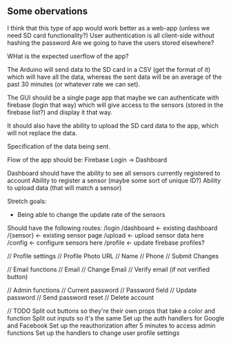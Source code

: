 ## Some obervations
I think that this type of app would work better as a web-app (unless we need SD card functionality?)
User authentication is all client-side without hashing the password
Are we going to have the users stored elsewhere?

WHat is the expected userflow of the app? 

The Arduino will send data to the SD card in a CSV (get the format of it) which will have all the data, whereas the sent data will be an average of the past 30 minutes (or whatever rate we can set). 

The GUI should be a single page app that maybe we can authenticate with firebase (login that way) which will give access to the sensors (stored in the firebase list?) and display it that way.

It should also have the ability to upload the SD card data to the app, which will not replace the data. 

Specification of the data being sent. 



Flow of the app should be:
Firebase Login -> Dashboard

Dashboard should have the ability to see all sensors currently registered to account
Ability to register a sensor (maybe some sort of unique ID?)
Ability to upload data (that will match a sensor)


Stretch goals:
- Being able to change the update rate of the sensors

Should have the following routes:
/login
/dashboard <- existing dashboard
/{sensor} <- existing sensor page
/upload <- upload sensor data here
/config <- configure sensors here
/profile <- update firebase profiles?


// Profile settings
  // Profile Photo URL
  // Name
  // Phone
  // Submit Changes

// Email functions
  // Email
  // Change Email
  // Verify email (if not verified button)

// Admin functions
  // Current password
  // Password field
  // Update password
  // Send password reset
  // Delete account

// TODO
Split out buttons so they're their own props that take a color and function
Split out inputs so it's the same
Set up the auth handlers for Google and Facebook
Set up the reauthorization after 5 minutes to access admin functions
Set up the handlers to change user profile settings